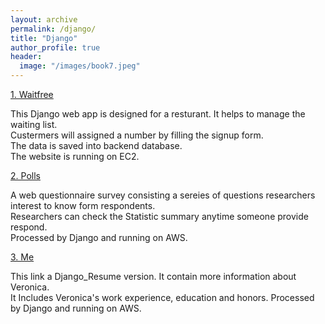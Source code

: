 ```yaml
---
layout: archive
permalink: /django/
title: "Django"
author_profile: true
header:
  image: "/images/book7.jpeg"
---  
```



[1. Waitfree](https://www.google.com) 

   This Django web app is designed for a resturant. It helps to manage the waiting list.  
   Custermers will assigned a number by filling the signup form.  
   The data is saved into backend database.  
   The website is running on EC2.

[2. Polls](https://www.google.com)  

   A web questionnaire survey consisting a sereies of questions researchers interest to know form respondents.  
   Researchers can check the Statistic summary anytime someone provide respond.  
   Processed by Django and running on AWS.
  

[3. Me](https://www.google.com)  

   This link a Django_Resume version.
   It contain more information about Veronica.  
   It Includes Veronica's work experience, education and honors. 
   Processed by Django and running on AWS.
   

